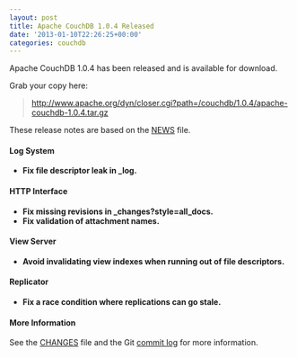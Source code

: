 ```yaml
---
layout: post
title: Apache CouchDB 1.0.4 Released
date: '2013-01-10T22:26:25+00:00'
categories: couchdb
---
```

<p>Apache CouchDB 1.0.4 has been released and is available for download.</p>

<p>Grab your copy here:</p>

<blockquote>
<a href="http://www.apache.org/dyn/closer.cgi?path=/couchdb/1.0.4/apache-couchdb-1.0.4.tar.gz">http://www.apache.org/dyn/closer.cgi?path=/couchdb/1.0.4/apache-couchdb-1.0.4.tar.gz</a>
</blockquote>

<p>These release notes are based on the <a href="http://git-wip-us.apache.org/repos/asf?p=couchdb.git;a=blob_plain;f=NEWS;hb=1.0.x">NEWS</a> file.</p>

<h4>Log System</h4>

<ul>
<li><strong>Fix file descriptor leak in _log.</strong></li>
</ul>

<h4>HTTP Interface</h4>

<ul>
<li><strong>Fix missing revisions in _changes?style=all_docs.</strong></li>
<li><strong>Fix validation of attachment names.</strong></li>
</ul>

<h4>View Server</h4>

<ul>
<li><strong>Avoid invalidating view indexes when running out of file descriptors.</strong></li>
</ul>

<h4>Replicator</h4>

<ul>
<li><strong>Fix a race condition where replications can go stale.</strong></li>
</ul>

<h4>More Information</h4>

<p>See the <a href="http://git-wip-us.apache.org/repos/asf?p=couchdb.git;a=blob_plain;f=CHANGES;hb=1.0.x">CHANGES</a> file and the Git <a href="http://git-wip-us.apache.org/repos/asf?p=couchdb.git;a=log;h=1.0.x">commit log</a> for more information.</p>
